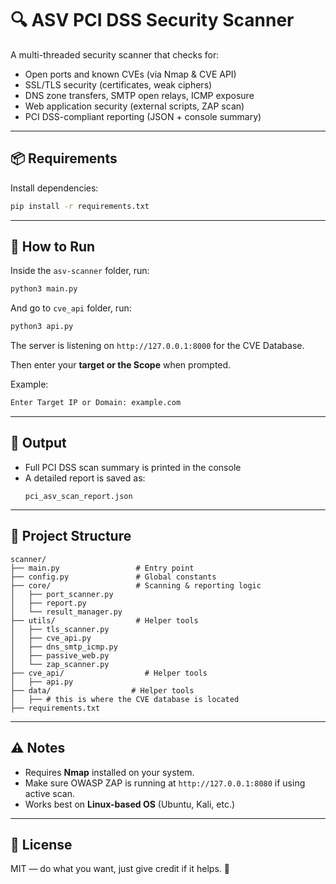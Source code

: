 # 🔍 ASV PCI DSS Security Scanner

A multi-threaded security scanner that checks for:
- Open ports and known CVEs (via Nmap & CVE API)
- SSL/TLS security (certificates, weak ciphers)
- DNS zone transfers, SMTP open relays, ICMP exposure
- Web application security (external scripts, ZAP scan)
- PCI DSS-compliant reporting (JSON + console summary)

---

## 📦 Requirements

Install dependencies:

```bash
pip install -r requirements.txt
```

---

## 🚀 How to Run

Inside the `asv-scanner` folder, run:

```bash
python3 main.py
```

And go to `cve_api` folder, run:

```bash
python3 api.py
```
The server is listening on `http://127.0.0.1:8000` for the CVE Database.

Then enter your **target or the Scope** when prompted.

Example:
```bash
Enter Target IP or Domain: example.com
```

---

## 📝 Output

- Full PCI DSS scan summary is printed in the console
- A detailed report is saved as:
  ```
  pci_asv_scan_report.json
  ```

---

## 📁 Project Structure

```
scanner/
├── main.py                 # Entry point
├── config.py               # Global constants
├── core/                   # Scanning & reporting logic
│   ├── port_scanner.py
│   ├── report.py
│   └── result_manager.py
├── utils/                  # Helper tools
│   ├── tls_scanner.py
│   ├── cve_api.py
│   ├── dns_smtp_icmp.py
│   ├── passive_web.py
│   └── zap_scanner.py
├── cve_api/                  # Helper tools
│   ├── api.py
├── data/                  # Helper tools
│   ├── # this is where the CVE database is located 
├── requirements.txt
```

---

## ⚠️ Notes

- Requires **Nmap** installed on your system.
- Make sure OWASP ZAP is running at `http://127.0.0.1:8080` if using active scan.
- Works best on **Linux-based OS** (Ubuntu, Kali, etc.)

---

## 📖 License

MIT — do what you want, just give credit if it helps. 🙂

